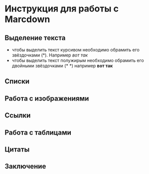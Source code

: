 # Инструкция для работы с Marcdown

## Выделение текста

* чтобы выделить текст курсивом необходимо обрамить его звёздочками (*). Например *вот так*
* чтобы выделить текст полужирым необходимо обрамить его двойными звёздочками (* *) например **вот так**

## Списки

## Работа с изображениями

## Ссылки

## Работа с таблицами

## Цитаты

## Заключение
